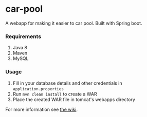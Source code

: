 # car-pool

A webapp for making it easier to car pool. Built with Spring boot.

### Requirements

1. Java 8
2. Maven
3. MySQL

### Usage

1. Fill in your database details and other credentials in `application.properties`
2. Run `mvn clean install` to create a WAR
3. Place the created WAR file in tomcat's webapps directory


For more information see [the wiki](https://github.com/pbaisla/car-pool/wiki).

